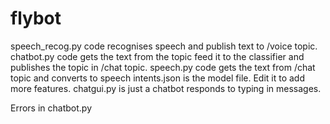 # flybot
speech_recog.py code recognises speech and publish text to /voice topic.
chatbot.py code gets the text from the topic feed it to the classifier and publishes the topic in /chat topic.
speech.py code gets the text from /chat topic and converts to speech
intents.json is the model file. Edit it to add more features.
chatgui.py is just a chatbot responds to typing in messages.


Errors in chatbot.py 
